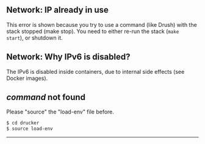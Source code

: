 ## Network: IP already in use
This error is shown because you try to use a command (like Drush) with the stack stopped (make stop). You need to either re-run the stack (```make start```), or shutdown it.

## Network: Why IPv6 is disabled?
The IPv6 is disabled inside containers, due to internal side effects (see Docker images).

## *command* not found
Please "source" the "load-env" file before.
```bash
$ cd drucker
$ source load-env
```

---
